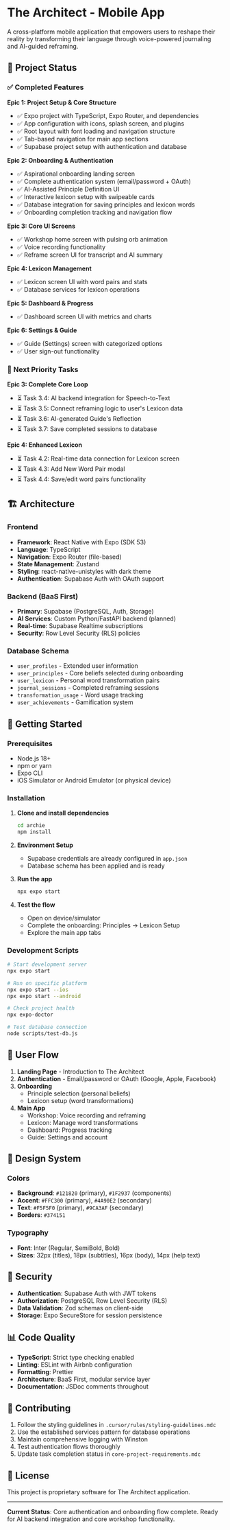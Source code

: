 # The Architect - Mobile App

A cross-platform mobile application that empowers users to reshape their reality by transforming their language through voice-powered journaling and AI-guided reframing.

## 🎯 Project Status

### ✅ Completed Features

**Epic 1: Project Setup & Core Structure**
- ✅ Expo project with TypeScript, Expo Router, and dependencies
- ✅ App configuration with icons, splash screen, and plugins
- ✅ Root layout with font loading and navigation structure
- ✅ Tab-based navigation for main app sections
- ✅ Supabase project setup with authentication and database

**Epic 2: Onboarding & Authentication**
- ✅ Aspirational onboarding landing screen
- ✅ Complete authentication system (email/password + OAuth)
- ✅ AI-Assisted Principle Definition UI
- ✅ Interactive lexicon setup with swipeable cards
- ✅ Database integration for saving principles and lexicon words
- ✅ Onboarding completion tracking and navigation flow

**Epic 3: Core UI Screens**
- ✅ Workshop home screen with pulsing orb animation
- ✅ Voice recording functionality
- ✅ Reframe screen UI for transcript and AI summary

**Epic 4: Lexicon Management**
- ✅ Lexicon screen UI with word pairs and stats
- ✅ Database services for lexicon operations

**Epic 5: Dashboard & Progress**
- ✅ Dashboard screen UI with metrics and charts

**Epic 6: Settings & Guide**
- ✅ Guide (Settings) screen with categorized options
- ✅ User sign-out functionality

### 🚧 Next Priority Tasks

**Epic 3: Complete Core Loop**
- ⏳ Task 3.4: AI backend integration for Speech-to-Text
- ⏳ Task 3.5: Connect reframing logic to user's Lexicon data
- ⏳ Task 3.6: AI-generated Guide's Reflection
- ⏳ Task 3.7: Save completed sessions to database

**Epic 4: Enhanced Lexicon**
- ⏳ Task 4.2: Real-time data connection for Lexicon screen
- ⏳ Task 4.3: Add New Word Pair modal
- ⏳ Task 4.4: Save/edit word pairs functionality

## 🏗️ Architecture

### Frontend
- **Framework**: React Native with Expo (SDK 53)
- **Language**: TypeScript
- **Navigation**: Expo Router (file-based)
- **State Management**: Zustand
- **Styling**: react-native-unistyles with dark theme
- **Authentication**: Supabase Auth with OAuth support

### Backend (BaaS First)
- **Primary**: Supabase (PostgreSQL, Auth, Storage)
- **AI Services**: Custom Python/FastAPI backend (planned)
- **Real-time**: Supabase Realtime subscriptions
- **Security**: Row Level Security (RLS) policies

### Database Schema
- `user_profiles` - Extended user information
- `user_principles` - Core beliefs selected during onboarding
- `user_lexicon` - Personal word transformation pairs
- `journal_sessions` - Completed reframing sessions
- `transformation_usage` - Word usage tracking
- `user_achievements` - Gamification system

## 🚀 Getting Started

### Prerequisites
- Node.js 18+
- npm or yarn
- Expo CLI
- iOS Simulator or Android Emulator (or physical device)

### Installation

1. **Clone and install dependencies**
   ```bash
   cd archie
   npm install
   ```

2. **Environment Setup**
   - Supabase credentials are already configured in `app.json`
   - Database schema has been applied and is ready

3. **Run the app**
   ```bash
   npx expo start
   ```

4. **Test the flow**
   - Open on device/simulator
   - Complete the onboarding: Principles → Lexicon Setup
   - Explore the main app tabs

### Development Scripts

```bash
# Start development server
npx expo start

# Run on specific platform
npx expo start --ios
npx expo start --android

# Check project health
npx expo-doctor

# Test database connection
node scripts/test-db.js
```

## 📱 User Flow

1. **Landing Page** - Introduction to The Architect
2. **Authentication** - Email/password or OAuth (Google, Apple, Facebook)
3. **Onboarding**
   - Principle selection (personal beliefs)
   - Lexicon setup (word transformations)
4. **Main App**
   - Workshop: Voice recording and reframing
   - Lexicon: Manage word transformations
   - Dashboard: Progress tracking
   - Guide: Settings and account

## 🎨 Design System

### Colors
- **Background**: `#121820` (primary), `#1F2937` (components)
- **Accent**: `#FFC300` (primary), `#4A90E2` (secondary)
- **Text**: `#F5F5F0` (primary), `#9CA3AF` (secondary)
- **Borders**: `#374151`

### Typography
- **Font**: Inter (Regular, SemiBold, Bold)
- **Sizes**: 32px (titles), 18px (subtitles), 16px (body), 14px (help text)

## 🔐 Security

- **Authentication**: Supabase Auth with JWT tokens
- **Authorization**: PostgreSQL Row Level Security (RLS)
- **Data Validation**: Zod schemas on client-side
- **Storage**: Expo SecureStore for session persistence

## 📊 Code Quality

- **TypeScript**: Strict type checking enabled
- **Linting**: ESLint with Airbnb configuration
- **Formatting**: Prettier
- **Architecture**: BaaS First, modular service layer
- **Documentation**: JSDoc comments throughout

## 🤝 Contributing

1. Follow the styling guidelines in `.cursor/rules/styling-guidelines.mdc`
2. Use the established services pattern for database operations
3. Maintain comprehensive logging with Winston
4. Test authentication flows thoroughly
5. Update task completion status in `core-project-requirements.mdc`

## 📄 License

This project is proprietary software for The Architect application.

---

**Current Status**: Core authentication and onboarding flow complete. Ready for AI backend integration and core workshop functionality. 
